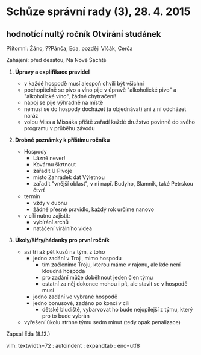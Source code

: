 Schůze správní rady (3), 28. 4. 2015
====================================
hodnotící nultý ročník Otvírání studánek
----------------------------------------
Přítomni: Žáno, ??Pánča, Eda, později Vlčák, Cerča  

Zahájení: před desátou, Na Nové Šachtě

1. **Úpravy a explifikace pravidel**  
    - v každé hospodě musí alespoň chvíli být všichni
    - pochopitelně se pivo a víno pije v úpravě "alkoholické pivo"
      a "alkoholické víno", žádné chytračení!
    - nápoj se pije výhradně na místě
    - nemusí se do hospody docházet (a objednávat) ani z ní odcházet
      naráz
    - volbu Miss a Missáka příště zařadí každé družstvo povinně do svého
      programu v průběhu závodu

2. **Drobné poznámky k příštímu ročníku**  
    - Hospody
        - Lázně never!
        - Kovárnu škrtnout
        - zařadit U Pivoje
        - místo Zahrádek dát Výletnou
        - zařadit "vnější oblast", v ní např. Budyho, Slamník, také
          Petrskou čtvrť
    - termín
        - vždy v dubnu
        - žádné přesné pravidlo, každý rok určíme nanovo
    - v cíli nutno zajistit:
        - vybírání archů
        - natáčení virálního videa

3. **Úkoly/šifry/hádanky pro první ročník**  
    - asi tři až pět kusů na tým, z toho
        - jedno zadání v Troji, mimo hospodu
            - tím začleníme Troju, kterou máme v rajonu, ale kde není
              kloudná hospoda
            - pro zadání může doběhnout jeden člen týmu
            - ostatní za něj dokonce mohou i pít, ale stavit se
              v hospodě musí
        - jedno zadání ve vybrané hospodě
        - jedno bonusové, zadáno po konci v cíli
            - dětské bludiště, vybarvovat ho bude nejopilejší z týmu,
              který pro to bude vybrán
    - vyřešení úkolu strhne týmu sedm minut (tedy opak penalizace)

Zapsal Eda (8.12.)  

 vim: textwidth=72 : autoindent : expandtab :
 enc=utf8
